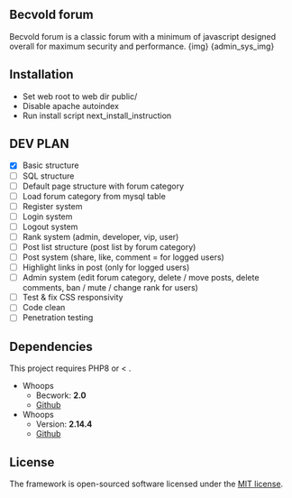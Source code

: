 ## Becvold forum
Becvold forum is a classic forum with a minimum of javascript designed overall for maximum security and performance.
{img} {admin_sys_img}

## Installation
 - Set web root to web dir public/
 - Disable apache autoindex
 - Run install script
next_install_instruction

## DEV PLAN
- [X] Basic structure
- [ ] SQL structure
- [ ] Default page structure with forum category
- [ ] Load forum category from mysql table
- [ ] Register system
- [ ] Login system
- [ ] Logout system
- [ ] Rank system (admin, developer, vip, user)
- [ ] Post list structure (post list by forum category)
- [ ] Post system (share, like, comment = for logged users)
- [ ] Highlight links in post (only for logged users)
- [ ] Admin system (edit forum category, delete / move posts, delete comments, ban / mute / change rank for users)
- [ ] Test & fix CSS responsivity
- [ ] Code clean
- [ ] Penetration testing

## Dependencies
This project requires PHP8 or < .
* Whoops
   * Becwork: **2.0**
   * [Github](https://github.com/lordbecvold/becwork)
* Whoops
   * Version: **2.14.4**
   * [Github](https://github.com/filp/whoops)

## License
The framework is open-sourced software licensed under the [MIT license](https://opensource.org/licenses/MIT).
